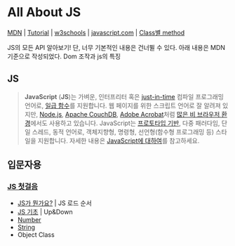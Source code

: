 # All About JS

[MDN](https://developer.mozilla.org/ko/docs/Web/JavaScript)  |  [Tutorial](https://ko.javascript.info/)  |  [w3schools](https://www.w3schools.com/js/default.asp)  |  [javascript.com](https://www.javascript.com/) | [Class별 method](https://www.programiz.com/javascript/library/string)

JS의 모든 API 알아보기! 단, 너무 기본적인 내용은 건너뛸 수 있다. 아래 내용은 MDN 기준으로 작성되었다.
Dom 조작과 js의 특징


## JS

> **JavaScript** (**JS**)는 가벼운, 인터프리터 혹은 [just-in-time](https://ko.wikipedia.org/wiki/JIT_컴파일) 컴파일 프로그래밍 언어로, [일급 함수](https://developer.mozilla.org/ko/docs/Glossary/First-class_Function)를 지원합니다. 웹 페이지를 위한 스크립트 언어로 잘 알려져 있지만, [Node.js](https://developer.mozilla.org/ko/docs/Glossary/Node.js), [Apache CouchDB](https://couchdb.apache.org/), [Adobe Acrobat](https://www.adobe.com/devnet/acrobat/javascript.html)처럼 [많은 비 브라우저 환경](https://en.wikipedia.org/wiki/JavaScript#Other_usage)에서도 사용하고 있습니다. JavaScript는 [프로토타입 기반](https://developer.mozilla.org/ko/docs/Glossary/Prototype-based_programming), 다중 패러다임, 단일 스레드, 동적 언어로, 객체지향형, 명령형, 선언형(함수형 프로그래밍 등) 스타일을 지원합니다. 자세한 내용은 [JavaScript에 대하여](https://developer.mozilla.org/ko/docs/Web/JavaScript/About_JavaScript)를 참고하세요.





## 입문자용

### [JS 첫걸음](https://developer.mozilla.org/ko/docs/Web/JavaScript)

- [JS가 뭔가요?](./JS첫걸음/JS가뭔가요.md) | JS 로드 순서
- [JS 기초](./JS첫걸음/JS기초) | Up&Down
- [Number](./JS첫걸음/Number.md)
- [String](./JS첫걸음/String.md)
- Object Class

